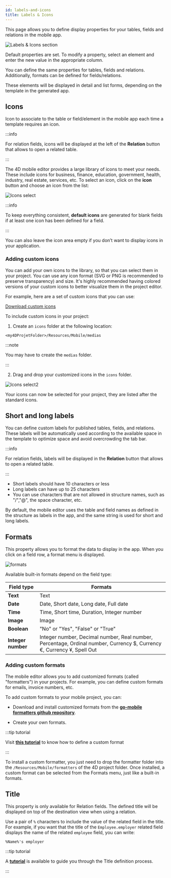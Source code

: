 ```yaml
---
id: labels-and-icons
title: Labels & Icons
---
```


This page allows you to define display properties for your tables, fields and relations in the mobile app.

![Labels & Icons section](img/Labels-&-icons-section-4D-for-iOS.png)

Default properties are set. To modify a property, select an element and enter the new value in the appropriate column.

You can define the same properties for tables, fields and relations. Additionally, formats can be defined for fields/relations.

These elements will be displayed in detail and list forms, depending on the template in the generated app.


## Icons

Icon to associate to the table or field/element in the mobile app each time a template requires an icon.

:::info

For relation fields, icons will be displayed at the left of the **Relation** button that allows to open a related table.

:::

The 4D mobile editor provides a large library of icons to meet your needs. These include icons for business, finance, education, government, health, industry, real estate, services, etc. To select an icon, click on the **icon** button and choose an icon from the list:

![Icons select](img/icon-library.png)

:::info

To keep everything consistent, **default icons** are generated for blank fields if at least one icon has been defined for a field.

:::

You can also leave the icon area empty if you don’t want to display icons in your application.


### Adding custom icons

You can add your own icons to the library, so that you can select them in your project. You can use any icon format (SVG or PNG is recommended to preserve transparency) and size. It's highly recommended having colored versions of your custom icons to better visualize them in the project editor.

For example, here are a set of custom icons that you can use:

<div className="center-button">
<a
  className="button button--primary"
  href="https://github.com/4d-go-mobile/tutorial-CustomIcons/releases/latest/download/tutorial-CustomIcons.zip">
  Download custom icons
</a>
</div>

To include custom icons in your project:

1. Create an `icons` folder at the following location:

```
<my4DProjetFolder>/Resources/Mobile/medias
```

:::note

You may have to create the `medias` folder.

:::

2. Drag and drop your customized icons in the `icons` folder.

![Icons select2](img/mobile-folder-custom-icons.png)

Your icons can now be selected for your project, they are listed after the standard icons.




## Short and long labels

You can define custom labels for published tables, fields, and relations. These labels will be automatically used according to the available space in the template to optimize space and avoid overcrowding the tab bar.

:::info

For relation fields, labels will be displayed in the **Relation** button that allows to open a related table.

:::

- Short labels should have 10 characters or less
- Long labels can have up to 25 characters
- You can use characters that are not allowed in structure names, such as "/","@", the space character, etc.

By default, the mobile editor uses the table and field names as defined in the structure as labels in the app, and the same string is used for short and long labels.


## Formats

This property allows you to format the data to display in the app. When you click on a field row, a format menu is displayed.

![formats](img/formats-menu.png)

Available built-in formats depend on the field type:

| Field type         | Formats                                                                                                                |
| ------------------ | ---------------------------------------------------------------------------------------------------------------------- |
| **Text**           | Text                                                                                                                   |
| **Date**           | Date, Short date, Long date, Full date                                                                                 |
| **Time**           | Time, Short time, Duration, Integer number                                                                             |
| **Image**          | Image                                                                                                                  |
| **Boolean**        | "No" or "Yes", "False" or "True"                                                                                       |
| **Integer number** | Integer number, Decimal number, Real number, Percentage, Ordinal number, Currency $, Currency €, Currency ¥, Spell Out |


### Adding custom formats

The mobile editor allows you to add customized formats (called "formatters") in your projects. For example, you can define custom formats for emails, invoice numbers, etc.

To add custom formats to your mobile project, you can:

- Download and install customized formats from the [**go-mobile formatters github repository**](https://4d-for-ios.github.io/gallery/#/type/formatter/picker/0).

- Create your own formats.

:::tip tutorial

Visit [**this tutorial**](../tutorials/data-formatter/create-data-formatter) to know how to define a custom format

:::

To install a custom formatter, you just need to drop the formatter folder into the `/Resources/Mobile/formatters` of the 4D project folder. Once installed, a custom format can be selected from the Formats menu, just like a built-in formats.


## Title

This property is only available for Relation fields. The defined title will be displayed on top of the destination view when using a relation.

Use a pair of `%` characters to include the value of the related field in the title. For example, if you want that the title of the `Employee.employer` related field displays the name of the related `employee` field, you can write:

```
%Name%'s employer
```

:::tip tutorial

A [**tutorial**](../tutorials/relations/one-to-many-title-definition) is available to guide you through the Title definition process.

:::

